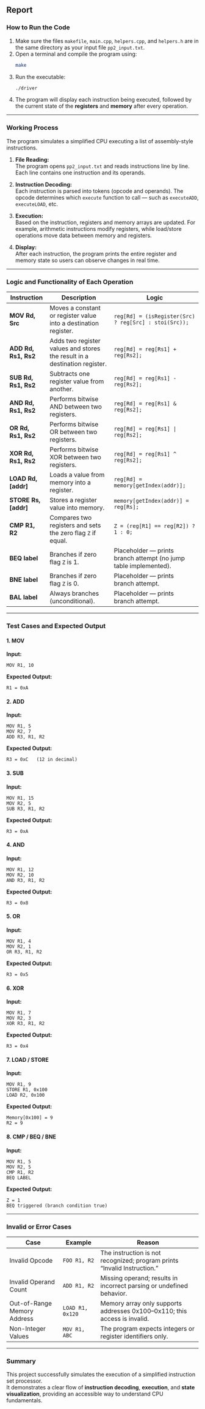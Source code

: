 ## Report

### How to Run the Code
1. Make sure the files `makefile`, `main.cpp`, `helpers.cpp`, and `helpers.h` are in the same directory as your input file `pp2_input.txt`.  
2. Open a terminal and compile the program using:
   ```bash
   make
   ```
3. Run the executable:
   ```bash
   ./driver
   ```
4. The program will display each instruction being executed, followed by the current state of the **registers** and **memory** after every operation.

---

### Working Process
The program simulates a simplified CPU executing a list of assembly-style instructions.

1. **File Reading:**  
   The program opens `pp2_input.txt` and reads instructions line by line. Each line contains one instruction and its operands.

2. **Instruction Decoding:**  
   Each instruction is parsed into tokens (opcode and operands). The opcode determines which `execute` function to call — such as `executeADD`, `executeLOAD`, etc.

3. **Execution:**  
   Based on the instruction, registers and memory arrays are updated. For example, arithmetic instructions modify registers, while load/store operations move data between memory and registers.

4. **Display:**  
   After each instruction, the program prints the entire register and memory state so users can observe changes in real time.

---

### Logic and Functionality of Each Operation

| Instruction | Description | Logic |
|--------------|--------------|--------|
| **MOV Rd, Src** | Moves a constant or register value into a destination register. | `reg[Rd] = (isRegister(Src) ? reg[Src] : stoi(Src));` |
| **ADD Rd, Rs1, Rs2** | Adds two register values and stores the result in a destination register. | `reg[Rd] = reg[Rs1] + reg[Rs2];` |
| **SUB Rd, Rs1, Rs2** | Subtracts one register value from another. | `reg[Rd] = reg[Rs1] - reg[Rs2];` |
| **AND Rd, Rs1, Rs2** | Performs bitwise AND between two registers. | `reg[Rd] = reg[Rs1] & reg[Rs2];` |
| **OR Rd, Rs1, Rs2** | Performs bitwise OR between two registers. | `reg[Rd] = reg[Rs1] \| reg[Rs2];` |
| **XOR Rd, Rs1, Rs2** | Performs bitwise XOR between two registers. | `reg[Rd] = reg[Rs1] ^ reg[Rs2];` |
| **LOAD Rd, [addr]** | Loads a value from memory into a register. | `reg[Rd] = memory[getIndex(addr)];` |
| **STORE Rs, [addr]** | Stores a register value into memory. | `memory[getIndex(addr)] = reg[Rs];` |
| **CMP R1, R2** | Compares two registers and sets the zero flag `Z` if equal. | `Z = (reg[R1] == reg[R2]) ? 1 : 0;` |
| **BEQ label** | Branches if zero flag `Z` is 1. | Placeholder — prints branch attempt (no jump table implemented). |
| **BNE label** | Branches if zero flag `Z` is 0. | Placeholder — prints branch attempt. |
| **BAL label** | Always branches (unconditional). | Placeholder — prints branch attempt. |

---

### Test Cases and Expected Output

#### 1. MOV
**Input:**
```
MOV R1, 10
```
**Expected Output:**
```
R1 = 0xA
```

#### 2. ADD
**Input:**
```
MOV R1, 5
MOV R2, 7
ADD R3, R1, R2
```
**Expected Output:**
```
R3 = 0xC   (12 in decimal)
```

#### 3. SUB
**Input:**
```
MOV R1, 15
MOV R2, 5
SUB R3, R1, R2
```
**Expected Output:**
```
R3 = 0xA
```

#### 4. AND
**Input:**
```
MOV R1, 12
MOV R2, 10
AND R3, R1, R2
```
**Expected Output:**
```
R3 = 0x8
```

#### 5. OR
**Input:**
```
MOV R1, 4
MOV R2, 1
OR R3, R1, R2
```
**Expected Output:**
```
R3 = 0x5
```

#### 6. XOR
**Input:**
```
MOV R1, 7
MOV R2, 3
XOR R3, R1, R2
```
**Expected Output:**
```
R3 = 0x4
```

#### 7. LOAD / STORE
**Input:**
```
MOV R1, 9
STORE R1, 0x100
LOAD R2, 0x100
```
**Expected Output:**
```
Memory[0x100] = 9  
R2 = 9
```

#### 8. CMP / BEQ / BNE
**Input:**
```
MOV R1, 5
MOV R2, 5
CMP R1, R2
BEQ LABEL
```
**Expected Output:**
```
Z = 1  
BEQ triggered (branch condition true)
```

---

### Invalid or Error Cases

| Case | Example | Reason |
|------|----------|--------|
| Invalid Opcode | `FOO R1, R2` | The instruction is not recognized; program prints “Invalid Instruction.” |
| Invalid Operand Count | `ADD R1, R2` | Missing operand; results in incorrect parsing or undefined behavior. |
| Out-of-Range Memory Address | `LOAD R1, 0x120` | Memory array only supports addresses 0x100–0x110; this access is invalid. |
| Non-Integer Values | `MOV R1, ABC` | The program expects integers or register identifiers only. |

---

### Summary
This project successfully simulates the execution of a simplified instruction set processor.  
It demonstrates a clear flow of **instruction decoding**, **execution**, and **state visualization**, providing an accessible way to understand CPU fundamentals.
